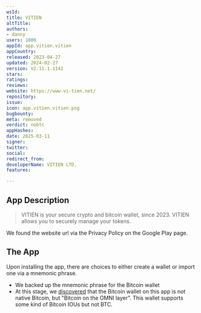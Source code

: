 ```yaml
---
wsId: 
title: VITIEN
altTitle: 
authors:
- danny
users: 1000
appId: app.vitien.vitien
appCountry: 
released: 2023-04-27
updated: 2024-02-27
version: V2.11.1.1142
stars: 
ratings: 
reviews: 
website: https://www.vi-tien.net/
repository: 
issue: 
icon: app.vitien.vitien.png
bugbounty: 
meta: removed
verdict: nobtc
appHashes: 
date: 2025-03-11
signer: 
twitter: 
social: 
redirect_from: 
developerName: VITIEN LTD.
features: 

---
```


## App Description

> VITIEN is your secure crypto and bitcoin wallet, since 2023. VITIEN allows you to securely manage your tokens.

We found the website url via the Privacy Policy on the Google Play page. 

## The App

Upon installing the app, there are choices to either create a wallet or import one via a mnemonic phrase. 

- We backed up the mnemonic phrase for the Bitcoin wallet
- At this stage, we [discovered](https://x.com/BitcoinWalletz/status/1831962230742757682/photo/1) that the Bitcoin wallet on this app is not native Bitcoin, but "Bitcoin on the OMNI layer". This wallet supports some kind of Bitcoin IOUs but not BTC.
